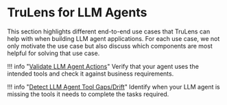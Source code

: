 
# TruLens for LLM Agents

This section highlights different end-to-end use cases that TruLens can help with when building LLM agent applications. For each use case, we not only motivate the use case but also discuss which components are most helpful for solving that use case.

!!! info "[Validate LLM Agent Actions](https://colab.research.google.com/github/truera/trulens/blob/main/trulens_eval/examples/expositional/frameworks/llama_index/llama_index_agents.ipynb)"
    Verify that your agent uses the intended tools and check it against business requirements.

!!! info "[Detect LLM Agent Tool Gaps/Drift](https://colab.research.google.com/github/truera/trulens/blob/main/trulens_eval/examples/expositional/frameworks/langchain/langchain_agents.ipynb)"
    Identify when your LLM agent is missing the tools it needs to complete the tasks required.